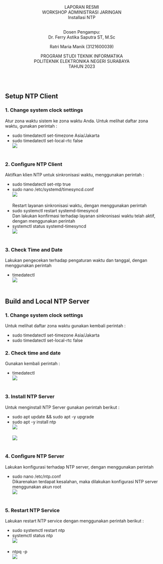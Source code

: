 <p align = center>
LAPORAN RESMI <br>
WORKSHOP ADMINISTRASI JARINGAN <br>
Installasi NTP <br>

<br>
<p align=center>
Dosen Pengampu:<br>
Dr. Ferry Astika Saputra ST, M.Sc	

<p align=center>
Ratri Maria Manik (3121600039) <br>

<p align=center>
PROGRAM STUDI TEKNIK INFORMATIKA<br>
POLITEKNIK ELEKTRONIKA NEGERI SURABAYA<br>
TAHUN 2023
</p>
<br><br>

## Setup NTP Client<br>
### 1. Change system clock settings<br>
Atur zona waktu sistem ke zona waktu Anda. Untuk melihat daftar zona waktu, gunakan perintah :<br>
- sudo timedatectl set-timezone Asia/Jakarta
- sudo timedatectl set-local-rtc false<br>
![](ss/tahap(1).png)<br><br>

### 2. Configure NTP Client<br>
Aktifkan klien NTP untuk sinkronisasi waktu, menggunakan perintah :<br>
- sudo timedatectl set-ntp true
- sudo nano /etc/systemd/timesyncd.conf<br>
![](ss/tahap(2).png)<br><br>
Restart layanan sinkronisasi waktu, dengan menggunakan perintah<br>
- sudo systemctl restart systemd-timesyncd<br>
Dan lakukan konfirmasi terhadap layanan sinkronisasi waktu telah aktif, dengan menggunakan perintah<br>
- systemctl status systemd-timesyncd<br>
![](ss/tahap(2b).png)<br><br>

### 3. Check Time and Date<br>
Lakukan pengecekan terhadap pengaturan waktu dan tanggal, dengan menggunakan perintah<br>
- timedatectl<br>
![](ss/tahap(1a).png)<br><br>

## Build and Local NTP Server<br>
### 1. Change system clock settings<br>
Untuk melihat daftar zona waktu gunakan kembali perintah : <br>
- sudo timedatectl set-timezone Asia/Jakarta
- sudo timedatectl set-local-rtc false<br>

### 2. Check time and date
Gunakan kembali perintah : <br>
- timedatectl<br>
![](ss/tahap(5).png)<br><br>

### 3. Install NTP Server
Untuk menginstall NTP Server gunakan perintah berikut : <br>
- sudo apt update && sudo apt -y upgrade
- sudo apt -y install ntp<br>
![](ss/tahap(6).png)<br><br>
![](ss/tahap(7).png)<br><br>

### 4. Configure NTP Server
Lakukan konfigurasi terhadap NTP server, dengan menggunakan perintah <br>
- sudo nano /etc/ntp.conf<br>
Dikarenakan terdapat kesalahan, maka dilakukan konfigurasi NTP server menggunakan akun root<br>
![](ss/tahap(9).png)<br><br>

### 5. Restart NTP Service
Lakukan restart NTP service dengan menggunakan perintah berikut : <br>
- sudo systemctl restart ntp
- systemctl status ntp<br>
![](ss/tahap(10).png)<br><br>
- ntpq -p<br>
![](ss/tahap(11).png)<br><br>
